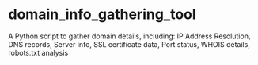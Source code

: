 # domain_info_gathering_tool
A Python script to gather domain details, including: IP Address Resolution, DNS records, Server info, SSL certificate data, Port status, WHOIS details, robots.txt analysis
